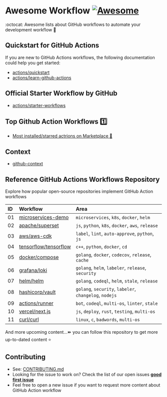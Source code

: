 # Awesome Workflow [![Awesome](https://cdn.rawgit.com/sindresorhus/awesome/d7305f38d29fed78fa85652e3a63e154dd8e8829/media/badge.svg)](https://github.com/sindresorhus/awesome)

:octocat: Awesome lists about GitHub workflows to automate your development workflow 🥰

## Quickstart for GitHub Actions

If you are new to GitHub Actions workflows, the following documentation could help you get started:

- [actions/quickstart](https://docs.github.com/en/actions/quickstart)
- [actions/learn-github-actions](https://docs.github.com/en/actions/learn-github-actions)

## Official Starter Workflow by GitHub

- [actions/starter-workflows](https://github.com/actions/starter-workflows)

## Top Github Action Workflows 1️⃣

- [Most installed/starred actrions on Marketplace 🌟](https://github.com/marketplace?category=&type=actions&verification=&query=updated%3A%3E2021-01-01+sort%3Apopularity-desc)

## Context
- [github-context](https://docs.github.com/en/actions/learn-github-actions/contexts#github-context)

## Reference GitHub Actions Workflows Repository

Explore how popular open-source repositories implement GitHub Action workflows

| ID  | Workflow                                                                                                    | Area                                                   |
| :-- | :---------------------------------------------------------------------------------------------------------- | :----------------------------------------------------- |
| 01  | [microservices-demo](https://github.com/GoogleCloudPlatform/microservices-demo/tree/main/.github/workflows) | `microservices`, `k8s`, `docker`, `helm`               |
| 02  | [apache/superset](https://github.com/apache/superset/tree/master/.github/workflows)                         | `js`, `python`, `k8s`, `docker`, `aws`, `release`      |
| 03  | [aws/aws-cdk](https://github.com/aws/aws-cdk/tree/main/.github/workflows)                                   | `label`, `lint`, `auto-approve`, `python`, `js`        |
| 04  | [tensorflow/tensorflow](https://github.com/tensorflow/tensorflow/tree/master/.github/workflows)             | `c++`, `python`, `docker`, `cd`                        |
| 05  | [docker/compose](https://github.com/docker/compose/tree/main/.github/workflows)                             | `golang`, `docker`, `codecov`, `release`, `cache`      |
| 06  | [grafana/loki](https://github.com/grafana/loki/tree/main/.github/workflows)                                 | `golang`, `helm`, `labeler`, `release`, `security`     |
| 07  | [helm/helm](https://github.com/helm/helm/tree/main/.github/workflows)                                       | `golang`, `codeql`, `helm`, `stale`, `release`         |
| 08  | [hashicorp/vault](https://github.com/hashicorp/vault/tree/main/.github/workflows)                           | `golang`, `security`, `labeler`, `changelog`, `nodejs` |
| 09  | [actions/runner](https://github.com/actions/runner/tree/main/.github/workflows)                             | `bot`, `codeql`, `multi-os`, `linter`, `stale`         |
| 10  | [vercel/next.js](https://github.com/vercel/next.js/tree/canary/.github/workflows)                           | `js`, `deploy`, `rust`, `testing`, `multi-os`          |
| 11  | [curl/curl](https://github.com/curl/curl/tree/master/.github/workflows)                                     | `linux`, `c`, `badwords`, `multi-os`                   |

And more upcoming content...⏩ you can follow this repository to get more up-to-dated content ⭐

## Contributing

- See: [CONTRIBUTING.md](./CONTRIBUTING.md)
- Looking for the issue to work on? Check the list of our open issues [**good first issue**](https://github.com/tungbq/awesome-workflow/issues?q=is%3Aissue+is%3Aopen+label%3A%22good+first+issue%22)
- Feel free to open a new issue if you want to request more content about GitHub Action workflow
